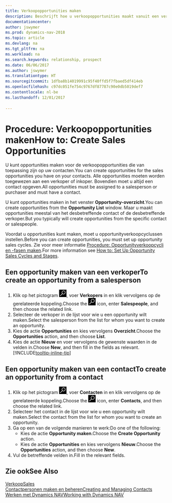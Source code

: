 ```yaml
---
title: Verkoopopportunities maken
description: Beschrijft hoe u verkoopopportunities maakt vanuit een verkoper of contact in Dynamics NAV.
documentationcenter: 
author: jswymer
ms.prod: dynamics-nav-2018
ms.topic: article
ms.devlang: na
ms.tgt_pltfrm: na
ms.workload: na
ms.search.keywords: relationship, prospect
ms.date: 06/06/2017
ms.author: jswymer
ms.translationtype: HT
ms.sourcegitcommit: 1dfba8b14019991c95f40ffd5f7fbaed5df414eb
ms.openlocfilehash: c97dc051fe754c9767df87787c90e0db5019def7
ms.contentlocale: nl-be
ms.lasthandoff: 12/01/2017

---
```

# <a name="how-to-create-sales-opportunities"></a><span data-ttu-id="c6d72-103">Procedure: Verkoopopportunities maken</span><span class="sxs-lookup"><span data-stu-id="c6d72-103">How to: Create Sales Opportunities</span></span>
<span data-ttu-id="c6d72-104">U kunt opportunities maken voor de verkoopopportunities die van toepassing zijn op uw contacten.</span><span class="sxs-lookup"><span data-stu-id="c6d72-104">You can create opportunities for the sales opportunities you have on your contacts.</span></span> <span data-ttu-id="c6d72-105">Alle opportunities moeten worden toegewezen aan een verkoper of inkoper. Bovendien moet u altijd een contact opgeven.</span><span class="sxs-lookup"><span data-stu-id="c6d72-105">All opportunities must be assigned to a salesperson or purchaser and must have a contact.</span></span>

<span data-ttu-id="c6d72-106">U kunt opportunities maken in het venster **Opportunity-overzicht**.</span><span class="sxs-lookup"><span data-stu-id="c6d72-106">You can create opportunities from the **Opportunity List** window.</span></span> <span data-ttu-id="c6d72-107">Maar u maakt opportunities meestal van het desbetreffende contact of de desbetreffende verkoper.</span><span class="sxs-lookup"><span data-stu-id="c6d72-107">But you typically will create opportunities from the specific contact or salespeople.</span></span>

<span data-ttu-id="c6d72-108">Voordat u opportunities kunt maken, moet u opportunityverkoopcyclussen instellen.</span><span class="sxs-lookup"><span data-stu-id="c6d72-108">Before you can create opportunities, you must set up opportunity sales cycles.</span></span> <span data-ttu-id="c6d72-109">Zie voor meer informatie [Procedure: Opportunityverkoopcycli en -fasen maken](marketing-how-setup-opportunity-sales-cycles-stages.md).</span><span class="sxs-lookup"><span data-stu-id="c6d72-109">For more information see [How to: Set Up Opportunity Sales Cycles and Stages](marketing-how-setup-opportunity-sales-cycles-stages.md).</span></span>

## <a name="to-create-an-opportunity-from-a-salesperson"></a><span data-ttu-id="c6d72-110">Een opportunity maken van een verkoper</span><span class="sxs-lookup"><span data-stu-id="c6d72-110">To create an opportunity from a salesperson</span></span>
1. <span data-ttu-id="c6d72-111">Klik op het pictogram ![Zoeken naar pagina of rapport](media/ui-search/search_small.png "pictogram Zoeken naar pagina of rapport"), voer **Verkopers** in en klik vervolgens op de gerelateerde koppeling.</span><span class="sxs-lookup"><span data-stu-id="c6d72-111">Choose the ![Search for Page or Report](media/ui-search/search_small.png "Search for Page or Report icon") icon, enter **Salespeople**, and then choose the related link.</span></span>
2. <span data-ttu-id="c6d72-112">Selecteer de verkoper in de lijst voor wie u een opportunity wilt maken.</span><span class="sxs-lookup"><span data-stu-id="c6d72-112">Select the salesperson from the list for whom you want to create an opportunity.</span></span>
3. <span data-ttu-id="c6d72-113">Kies de actie **Opportunities** en kies vervolgens **Overzicht**.</span><span class="sxs-lookup"><span data-stu-id="c6d72-113">Choose the **Opportunities** action, and then choose **List**.</span></span>
4. <span data-ttu-id="c6d72-114">Kies de actie **Nieuw** en voer vervolgens de gewenste waarden in de velden in.</span><span class="sxs-lookup"><span data-stu-id="c6d72-114">Choose **New**, and then fill in the fields as relevant.</span></span> [!INCLUDE[tooltip-inline-tip](includes/tooltip-inline-tip_md.md)]  



## <a name="to-create-an-opportunity-from-a-contact"></a><span data-ttu-id="c6d72-115">Een opportunity maken van een contact</span><span class="sxs-lookup"><span data-stu-id="c6d72-115">To create an opportunity from a contact</span></span>
1. <span data-ttu-id="c6d72-116">Klik op het pictogram ![Zoeken naar pagina of rapport](media/ui-search/search_small.png "pictogram Zoeken naar pagina of rapport"), voer **Contacten** in en klik vervolgens op de gerelateerde koppeling.</span><span class="sxs-lookup"><span data-stu-id="c6d72-116">Choose the ![Search for Page or Report](media/ui-search/search_small.png "Search for Page or Report icon") icon, enter **Contacts**, and then choose the related link.</span></span>
2. <span data-ttu-id="c6d72-117">Selecteer het contact in de lijst voor wie u een opportunity wilt maken.</span><span class="sxs-lookup"><span data-stu-id="c6d72-117">Select the contact from the list for whom you want to create an opportunity.</span></span>
3. <span data-ttu-id="c6d72-118">Ga op een van de volgende manieren te werk:</span><span class="sxs-lookup"><span data-stu-id="c6d72-118">Do one of the following:</span></span>
   * <span data-ttu-id="c6d72-119">Kies de actie **Opportunity maken**.</span><span class="sxs-lookup"><span data-stu-id="c6d72-119">Choose the **Create Opportunity** action.</span></span>
   * <span data-ttu-id="c6d72-120">Kies de actie **Opportunities** en kies vervolgens **Nieuw**.</span><span class="sxs-lookup"><span data-stu-id="c6d72-120">Choose the  **Opportunities** action, and then choose **New**.</span></span>
4. <span data-ttu-id="c6d72-121">Vul de betreffende velden in.</span><span class="sxs-lookup"><span data-stu-id="c6d72-121">Fill in the relevant fields.</span></span>

## <a name="see-also"></a><span data-ttu-id="c6d72-122">Zie ook</span><span class="sxs-lookup"><span data-stu-id="c6d72-122">See Also</span></span>
[<span data-ttu-id="c6d72-123">Verkoop</span><span class="sxs-lookup"><span data-stu-id="c6d72-123">Sales</span></span>](sales-manage-sales.md)  
[<span data-ttu-id="c6d72-124">Contactpersonen maken en beheren</span><span class="sxs-lookup"><span data-stu-id="c6d72-124">Creating and Managing Contacts</span></span>](marketing-contacts.md)  
[<span data-ttu-id="c6d72-125">Werken met Dynamics NAV</span><span class="sxs-lookup"><span data-stu-id="c6d72-125">Working with Dynamics NAV</span></span>](ui-work-product.md)

